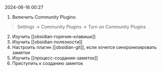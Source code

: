 2024-06-16 00:27

1) Включить Community Plugins:

> Settings -> Community Plugins -> Turn on Community Plugins

2) Изучить [[obsidian-горячие-клавиши]] 
3) Изучить [[obsidian-полезности]]
4) Настроить плагин  [[obsidian-git]], если хочется синхронизировать заметки
5) Изучить [[процесс-создания-заметок]]
6) Приступить к созданию заметок
